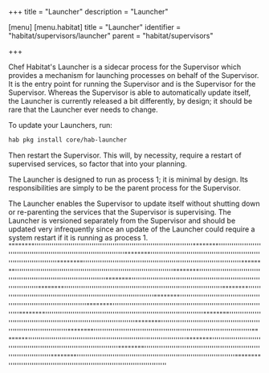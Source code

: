 +++
title = "Launcher"
description = "Launcher"

[menu]
  [menu.habitat]
    title = "Launcher"
    identifier = "habitat/supervisors/launcher"
    parent = "habitat/supervisors"

+++

Chef Habitat's Launcher is a sidecar process for the Supervisor which provides a mechanism for launching processes on behalf of the Supervisor. It is the entry point for running the Supervisor and is the Supervisor for the Supervisor. Whereas the Supervisor is able to automatically update itself, the Launcher is currently released a bit differently, by design; it should be rare that the Launcher ever needs to change.

To update your Launchers, run:

```bash
hab pkg install core/hab-launcher
```

Then restart the Supervisor. This will, by necessity, require a restart of supervised services, so factor that into your planning.

The Launcher is designed to run as process 1; it is minimal by design. Its responsibilities are simply to be the parent process for the Supervisor.

The Launcher enables the Supervisor to update itself without shutting down or re-parenting the services that the Supervisor is supervising. The Launcher is versioned separately from the Supervisor and should be updated very infrequently since an update of the Launcher could require a system restart if it is running as process 1.
""""""""'''''''''''''''''''''''''''''''''''''''''''''''''''''''''''''''''''''''''''""""""""'''''''''''''''''''''''''''''''''''''''''''''''''''''''''''''''''''''''''''""""""""'''''''''''''''''''''''''''''''''''''''''''''''''''''''''''''''''''''''''''""""""""'''''''''''''''''''''''''''''''''''''''''''''''''''''''''''''''''''''''''''""""""""'''''''''''''''''''''''''''''''''''''''''''''''''''''''''''''''''''''''''''""""""""'''''''''''''''''''''''''''''''''''''''''''''''''''''''''''''''''''''''''''""""""""'''''''''''''''''''''''''''''''''''''''''''''''''''''''''''''''''''''''''''""""""""'''''''''''''''''''''''''''''''''''''''''''''''''''''''''''''''''''''''''''""""""""'''''''''''''''''''''''''''''''''''''''''''''''''''''''''''''''''''''''''''""""""""'''''''''''''''''''''''''''''''''''''''''''''''''''''''''''''''''''''''''''""""""""'''''''''''''''''''''''''''''''''''''''''''''''''''''''''''''''''''''''''''""""""""'''''''''''''''''''''''''''''''''''''''''''''''''''''''''''''''''''''''''''""""""""'''''''''''''''''''''''''''''''''''''''''''''''''''''''''''''''''''''''''''""""""""'''''''''''''''''''''''''''''''''''''''''''''''''''''''''''''''''''''''''''""""""""'''''''''''''''''''''''''''''''''''''''''''''''''''''''''''''''''''''''''''""""""""'''''''''''''''''''''''''''''''''''''''''''''''''''''''''''''''''''''''''''""""""""'''''''''''''''''''''''''''''''''''''''''''''''''''''''''''''''''''''''''''""""""""'''''''''''''''''''''''''''''''''''''''''''''''''''''''''''''''''''''''''''""""""""'''''''''''''''''''''''''''''''''''''''''''''''''''''''''''''''''''''''''''""""""""'''''''''''''''''''''''''''''''''''''''''''''''''''''''''''''''''''''''''''

